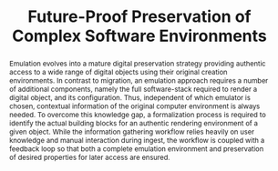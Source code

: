 ---
abstract: 'Emulation evolves into a mature digital preservation strategy providing
  authentic access to a wide range of digital objects using their original creation
  environments. In contrast to migration, an emulation approach requires a number
  of additional components, namely the full software-stack required to render a digital
  object, and its configuration. Thus, independent of which emulator is chosen, contextual
  information of the original computer environment is always needed.

  To overcome this knowledge gap, a formalization process is required to identify
  the actual building blocks for an authentic rendering environment of a given object.
  While the information gathering workflow relies heavily on user knowledge and manual
  interaction during ingest, the workflow is coupled with a feedback loop so that
  both a complete emulation environment and preservation of desired properties for
  later access are ensured.'
creators:
- Rechert, Klaus
- von Suchodoletz, Dirk
- Valizada, Isgandar
date: null
document_url: https://services.phaidra.univie.ac.at/api/object/o:293838/download
grand_parent: iPRES
institutions: []
keywords:
- ischool
- toronto
- canada
- emulation
- digital preservation
landing_page_url: https://phaidra.univie.ac.at/o:293838
language: eng
layout: publication
license: CC BY-NC-SA 3.0 AT
notes_url: null
parent: iPRES 2012
publication_type: paper
size: 1351119
slides_url: null
source_name: iPRES
title: Future-Proof Preservation of Complex Software Environments
year: 2012
---